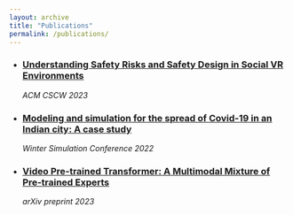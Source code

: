 ```yaml
---
layout: archive
title: "Publications"
permalink: /publications/
---
```

<!-- This is a comment and won't appear in the rendered output author_profile: true
---

{% if author.googlescholar %}
  You can also find my articles on <u><a href="{{author.googlescholar}}">my Google Scholar profile</a>.</u>
{% endif %}

{% include base_path %}

{% for post in site.publications reversed %}
  {% include archive-single.html %}
{% endfor %}
-->

- ### [Understanding Safety Risks and Safety Design in Social VR Environments](https://dl.acm.org/doi/abs/10.1145/3579630)
  *ACM CSCW 2023*  

- ### [Modeling and simulation for the spread of Covid-19 in an Indian city: A case study](https://ieeexplore.ieee.org/abstract/document/10015485)
  *Winter Simulation Conference 2022*

- ### [Video Pre-trained Transformer: A Multimodal Mixture of Pre-trained Experts](https://arxiv.org/abs/2304.10505)
  *arXiv preprint 2023*  
